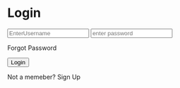 <!DOCTYPE html>
<html lang="en">
<head>
   
</head>
<body>
    <div >
        <div >
            <h1>Login</h1>
            <input type="text" placeholder="EnterUsername">
            <input type="password" placeholder="enter password">
            <p>Forgot Password</p>
            <button>Login</button>
            <p>Not a memeber? <span>Sign Up</span></p>
        </div>
    </div>
    
</body>
</html>
